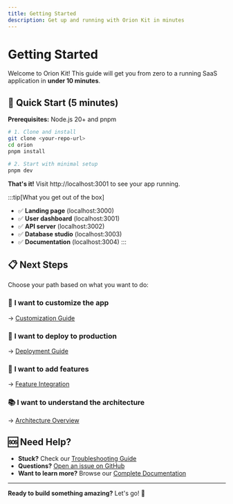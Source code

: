 ```yaml
---
title: Getting Started
description: Get up and running with Orion Kit in minutes
---
```


# Getting Started

Welcome to Orion Kit! This guide will get you from zero to a running SaaS application in **under 10 minutes**.

## 🚀 Quick Start (5 minutes)

**Prerequisites:** Node.js 20+ and pnpm

```bash
# 1. Clone and install
git clone <your-repo-url>
cd orion
pnpm install

# 2. Start with minimal setup
pnpm dev
```

**That's it!** Visit http://localhost:3001 to see your app running.

:::tip[What you get out of the box]

- ✅ **Landing page** (localhost:3000)
- ✅ **User dashboard** (localhost:3001)
- ✅ **API server** (localhost:3002)
- ✅ **Database studio** (localhost:3003)
- ✅ **Documentation** (localhost:3004)
  :::

## 📋 Next Steps

Choose your path based on what you want to do:

### 🎯 **I want to customize the app**

→ [Customization Guide](/getting-started/customization)

### 🚀 **I want to deploy to production**

→ [Deployment Guide](/getting-started/deployment)

### 🔧 **I want to add features**

→ [Feature Integration](/getting-started/integrations)

### 📚 **I want to understand the architecture**

→ [Architecture Overview](/architecture/overview)

## 🆘 Need Help?

- **Stuck?** Check our [Troubleshooting Guide](/getting-started/troubleshooting)
- **Questions?** [Open an issue on GitHub](https://github.com/Mumma6/orion-kit/issues)
- **Want to learn more?** Browse our [Complete Documentation](/guide)

---

**Ready to build something amazing?** Let's go! 🚀
